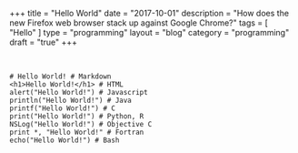 +++
title = "Hello World"
date = "2017-10-01"
description = "How does the new Firefox web browser stack up against Google Chrome?"
tags = [ "Hello" ]
type = "programming"
layout = "blog"
category = "programming"
draft = "true"
+++

<br>

````
# Hello World! # Markdown
<h1>Hello World!</h1> # HTML
alert("Hello World!") # Javascript
println("Hello World!") # Java
printf("Hello World!") # C
print("Hello World!") # Python, R
NSLog("Hello World!") # Objective C
print *, "Hello World!" # Fortran
echo("Hello World!") # Bash
````